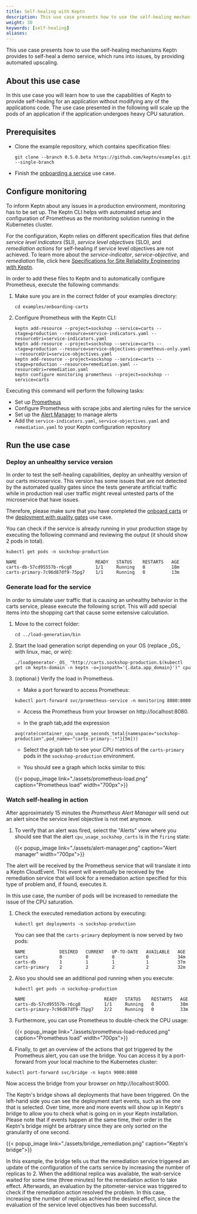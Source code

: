 ```yaml
---
title: Self-healing with Keptn
description: This use case presents how to use the self-healing mechanisms Keptn provides to self-heal a demo service, which runs into issues, by providing automated upscaling.
weight: 30
keywords: [self-healing]
aliases:
---
```

This use case presents how to use the self-healing mechanisms Keptn provides to self-heal a demo service, which runs into issues, by providing automated upscaling.

## About this use case

In this use case you will learn how to use the capabilities of Keptn to provide self-healing for an application without modifying any of the applications code. The use case presented in the following will scale up the pods of an application if the application undergoes heavy CPU saturation. 

## Prerequisites

- Clone the example repository, which contains specification files:

    ```console
    git clone --branch 0.5.0.beta https://github.com/keptn/examples.git --single-branch
    ```

- Finish the [onboarding a service](../onboard-carts-service/) use case.

## Configure monitoring

To inform Keptn about any issues in a production environment, monitoring has to be set up. The Keptn CLI helps with automated setup and configuration of Prometheus as the monitoring solution running in the Kubernetes cluster. 

For the configuration, Keptn relies on different specification files that define *service level indicators* (SLI), *service level objectives* (SLO), and *remediation actions* for self-healing if service level objectives are not achieved. To learn more about the *service-indicator*, *service-objective*, and *remediation* file, click here [Specifications for Site Reliability Engineering with Keptn](https://github.com/keptn/keptn/blob/master/specification/sre.md).

In order to add these files to Keptn and to automatically configure Prometheus, execute the following commands:

1. Make sure you are in the correct folder of your examples directory:
    ```
    cd examples/onboarding-carts
    ```

1. Configure Prometheus with the Keptn CLI:
    ```console
    keptn add-resource --project=sockshop --service=carts --stage=production --resource=service-indicators.yaml --resourceUri=service-indicators.yaml
    keptn add-resource --project=sockshop --service=carts --stage=production --resource=service-objectives-prometheus-only.yaml --resourceUri=service-objectives.yaml
    keptn add-resource --project=sockshop --service=carts --stage=production --resource=remediation.yaml --resourceUri=remediation.yaml
    keptn configure monitoring prometheus --project=sockshop --service=carts
    ```

Executing this command will perform the following tasks:

- Set up [Prometheus](https://prometheus.io) 
- Configure Prometheus with scrape jobs and alerting rules for the service
- Set up the [Alert Manager](https://prometheus.io/docs/alerting/configuration/) to manage alerts
- Add the `service-indicators.yaml`, `service-objectives.yaml` and `remediation.yaml` to your Keptn configuration repository

## Run the use case

### Deploy an unhealthy service version

In order to test the self-healing capabilities, deploy an unhealthy version of our carts microservice. This version has some issues that are not detected by the automated quality gates since the tests generate artificial traffic while in production real user traffic might reveal untested parts of the microservice that have issues.

Therefore, please make sure that you have completed the [onboard carts](../onboard-carts-service/) or the [deployment with quality gates](../deployments-with-quality-gates/) use case. 

<!--
Send a new version of the artifact to Keptn:
```console
keptn send event new-artifact --project=sockshop --service=carts --image=docker.io/keptnexamples/carts --tag=0.9.0
```
-->

You can check if the service is already running in your production stage by executing the following command and reviewing the output (it should show 2 pods in total).

```console
kubectl get pods -n sockshop-production
```

```console
NAME                              READY   STATUS    RESTARTS   AGE
carts-db-57cd95557b-r6cg8         1/1     Running   0          18m
carts-primary-7c96d87df9-75pg7    1/1     Running   0          13m
```

### Generate load for the service

In order to simulate user traffic that is causing an unhealthy behavior in the carts service, please execute the following script. This will add special items into the shopping cart that cause some extensive calculation.

1. Move to the correct folder:
    ```console
    cd ../load-generation/bin
    ```

1. Start the load generation script depending on your OS (replace \_OS\_ with linux, mac, or win):
    ```console
    ./loadgenerator-_OS_ "http://carts.sockshop-production.$(kubectl get cm keptn-domain -n keptn -o=jsonpath='{.data.app_domain}')" cpu
    ```

1. (optional:) Verify the load in Prometheus.
    - Make a port forward to access Prometheus:

    ```console
    kubectl port-forward svc/prometheus-service -n monitoring 8080:8080
    ```
    
    - Access the Prometheus from your browser on http://localhost:8080.

    - In the graph tab,add the expression 

    ```console
    avg(rate(container_cpu_usage_seconds_total{namespace="sockshop-production",pod_name=~"carts-primary-.*"}[5m]))
    ```
    
    - Select the graph tab to see your CPU metrics of the `carts-primary` pods in the `sockshop-production` environment.

    - You should see a graph which locks similar to this:

    {{< popup_image
        link="./assets/prometheus-load.png"
        caption="Prometheus load"
        width="700px">}}

### Watch self-healing in action

After approximately 15 minutes the *Prometheus Alert Manager* will send out an alert since the service level objective is not met anymore. 

1. To verify that an alert was fired, select the "Alerts" view where you should see that the alert `cpu_usage_sockshop_carts` is in the `firing` state:

    {{< popup_image
        link="./assets/alert-manager.png"
        caption="Alert manager"
        width="700px">}}

The alert will be received by the Prometheus service that will translate it into a Keptn CloudEvent. This event will eventually be received by the remediation service that will look for a remediation action specified for this type of problem and, if found, executes it.

In this use case, the number of pods will be increased to remediate the issue of the CPU saturation. 

1. Check the executed remediation actions by executing:

    ```console
    kubectl get deployments -n sockshop-production
    ```

    You can see that the `carts-primary` deployment is now served by two pods:

    ```console
    NAME             DESIRED   CURRENT   UP-TO-DATE   AVAILABLE   AGE
    carts            0         0         0            0           34m
    carts-db         1         1         1            1           37m
    carts-primary    2         2         2            2           32m
    ```

1. Also you should see an additional pod running when you execute:
    ```console
    kubectl get pods -n sockshop-production
    ```

    ```console
    NAME                              READY   STATUS    RESTARTS   AGE
    carts-db-57cd95557b-r6cg8         1/1     Running   0          38m
    carts-primary-7c96d87df9-75pg7    2/2     Running   0          33m
    ```

1. Furthermore, you can use Prometheus to double-check the CPU usage:

    {{< popup_image
        link="./assets/prometheus-load-reduced.png"
        caption="Prometheus load"
        width="700px">}}

1. Finally, to get an overview of the actions that got triggered by the Prometheus alert, you can use the bridge. You can access it by a port-forward from your local machine to the Kubernetes cluster:

  ```console 
  kubectl port-forward svc/bridge -n keptn 9000:8080
  ```

Now access the bridge from your browser on http://localhost:9000. 

The Keptn's bridge shows all deployments that have been triggered. On the left-hand side you can see the deployment start events, such as the one that is selected. Over time, more and more events will show up in Keptn's bridge to allow you to check what is going on in your Keptn installation. Please note that if events happen at the same time, their order in the Keptn's bridge might be arbitrary since they are only sorted on the granularity of one second. 

{{< popup_image
  link="./assets/bridge_remediation.png"
  caption="Keptn's bridge">}}

In this example, the bridge tells us that the remediation service triggered an update of the configuration of the carts service by increasing the number of replicas to 2. When the additional replica was available, the wait-service waited for some time (three minutes) for the remediation action to take effect. Afterwards, an evaluation by the pitometer-service was triggered to check if the remediation action resolved the problem. In this case, increasing the number of replicas achieved the desired effect, since the evaluation of the service level objectives has been successful.
